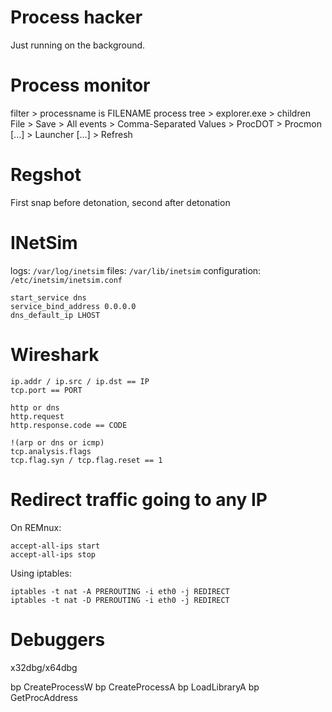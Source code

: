 # Process hacker
Just running on the background.

# Process monitor
filter > processname is FILENAME
process tree > explorer.exe > children
File > Save > All events > Comma-Separated Values > ProcDOT > Procmon [...] > Launcher [...] > Refresh

# Regshot
First snap before detonation, second after detonation

# INetSim
logs: `/var/log/inetsim`
files: `/var/lib/inetsim`
configuration: `/etc/inetsim/inetsim.conf`
```
start_service dns
service_bind_address 0.0.0.0
dns_default_ip LHOST
```

# Wireshark
```
ip.addr / ip.src / ip.dst == IP
tcp.port == PORT

http or dns
http.request
http.response.code == CODE

!(arp or dns or icmp)
tcp.analysis.flags
tcp.flag.syn / tcp.flag.reset == 1
```

# Redirect traffic going to any IP
On REMnux:
```
accept-all-ips start
accept-all-ips stop
```

Using iptables:
```
iptables -t nat -A PREROUTING -i eth0 -j REDIRECT
iptables -t nat -D PREROUTING -i eth0 -j REDIRECT
```

# Debuggers
x32dbg/x64dbg

bp CreateProcessW
bp CreateProcessA
bp LoadLibraryA
bp GetProcAddress